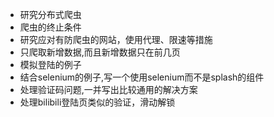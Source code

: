 * 研究分布式爬虫
* 爬虫的终止条件
* 研究应对有防爬虫的网站，使用代理、限速等措施
* 只爬取新增数据,而且新增数据只在前几页
* 模拟登陆的例子
* 结合selenium的例子,写一个使用selenium而不是splash的组件
* 处理验证码问题,一并写出比较通用的解决方案
* 处理bilibili登陆页类似的验证，滑动解锁

